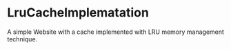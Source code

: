 # LruCacheImplematation
A simple Website with a cache implemented with LRU memory management technique. 
